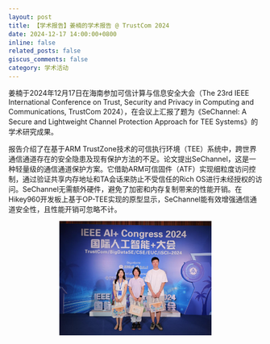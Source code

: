 ```yaml
---
layout: post
title: 【学术报告】姜楠的学术报告 @ TrustCom 2024
date: 2024-12-17 14:00:00+0800
inline: false
related_posts: false
giscus_comments: false
category: 学术活动
---
```


姜楠于2024年12月17日在海南参加可信计算与信息安全大会（The 23rd IEEE International Conference on Trust, Security and Privacy in Computing and Communications, TrustCom 2024），在会议上汇报了题为《SeChannel: A Secure and Lightweight Channel Protection Approach for TEE Systems》的学术研究成果。

报告介绍了在基于ARM TrustZone技术的可信执行环境（TEE）系统中，跨世界通信通道存在的安全隐患及现有保护方法的不足。论文提出SeChannel，这是一种轻量级的通信通道保护方案。它借助ARM可信固件（ATF）实现细粒度访问控制，通过验证共享内存地址和TA会话来防止不受信任的Rich OS进行未经授权的访问。SeChannel无需额外硬件，避免了加密和内存复制带来的性能开销。在Hikey960开发板上基于OP-TEE实现的原型显示，SeChannel能有效增强通信通道安全性，且性能开销可忽略不计。

<div style="text-align: center;">
    <img alt="姜楠@TrustCom2024" src="/assets/img/news/conferences/dams@trustcom2024.jpg" width="60%" style="margin: 0 auto" />
</div>
